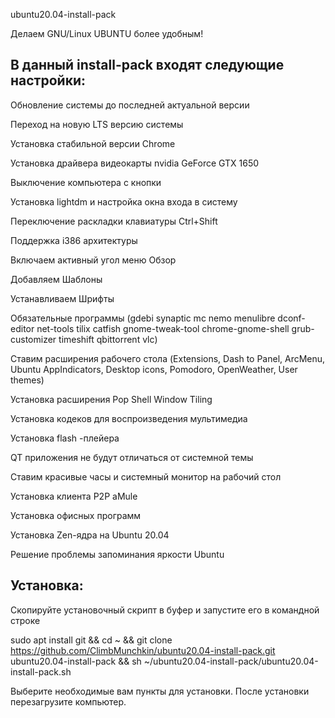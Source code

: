 ubuntu20.04-install-pack

Делаем GNU/Linux UBUNTU более удобным!

В данный install-pack входят следующие настройки:
------------------------------------------------

Обновление системы до последней актуальной версии

Переход на новую LTS версию системы

Установка стабильной версии Chrome

Установка драйвера видеокарты nvidia GeForce GTX 1650

Выключение компьютера с кнопки

Установка lightdm и настройка окна входа в систему

Переключение раскладки клавиатуры Ctrl+Shift

Поддержка i386 архитектуры

Включаем активный угол меню Обзор

Добавляем Шаблоны

Устанавливаем Шрифты 

Обязательные программы (gdebi synaptic mc nemo menulibre dconf-editor net-tools tilix catfish gnome-tweak-tool chrome-gnome-shell grub-customizer timeshift qbittorrent vlc)

Ставим расширения рабочего стола (Extensions, Dash to Panel, ArcMenu, Ubuntu AppIndicators, Desktop icons, Pomodoro, OpenWeather, User themes)

Установка расширения Pop Shell Window Tiling

Установка кодеков для воспроизведения мультимедиа

Установка flash -плейера

QT приложения не будут отличаться от системной темы

Ставим красивые часы и системный монитор на рабочий стол

Установка клиента P2P aMule

Установка офисных программ

Установка Zen-ядра на Ubuntu 20.04

Решение проблемы запоминания яркости Ubuntu

Установка:
---------

Скопируйте установочный скрипт в буфер и запустите его  в командной строке
 
sudo apt install git && cd ~ &&
git clone https://github.com/ClimbMunchkin/ubuntu20.04-install-pack.git ubuntu20.04-install-pack &&
sh ~/ubuntu20.04-install-pack/ubuntu20.04-install-pack.sh

Выберите необходимые вам пункты для установки. После установки перезагрузите компьютер.
